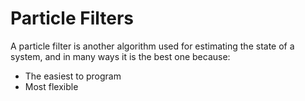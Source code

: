 # Particle Filters

A particle filter is another algorithm used for estimating the state of a system, and in many ways it is the best one because:

- The easiest to program
- Most flexible 

